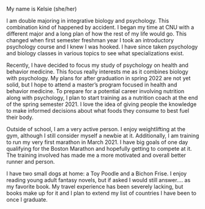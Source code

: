 My name is Kelsie (she/her) 


I am double majoring in integrative biology and psychology. This combination kind of happened by accident. I began my time at CNU with a different major and a long plan of how the rest of my life would go. This changed when first semester freshman year I took an introductory psychology course and I knew I was hooked. I have since taken psychology and biology classes in various topics to see what specializations exist. 

Recently, I have decided to focus my study of psychology on health and behavior medicine. This focus really interests me as it combines biology with psychology. My plans for after graduation in spring 2022 are not yet solid, but I hope to attend a master’s program focused in  health and behavior medicine. To prepare for a potential career involving nutrition along with psychology, I plan to start training as a nutrition coach at the end of the spring semester 2021. I love the idea of giving people the knowledge to make informed decisions about what foods they consume to best fuel their body. 

Outside of school, I am a very active person. I enjoy weightlifting at the gym, although I still consider myself a newbie at it. Additionally, I am training to run my very first marathon in March 2021. I have big goals of one day qualifying for the Boston Marathon and hopefully getting to compete at it.  The training involved has made me a more motivated and overall better runner and person. 

I have two small dogs at home: a Toy Poodle and a Bichon Frise. I enjoy reading young adult fantasy novels, but if asked I would still answer…. as my favorite book. My travel experience has been severely lacking, but books make up for it and I plan to extend my list of countries I have been to once I graduate. 



